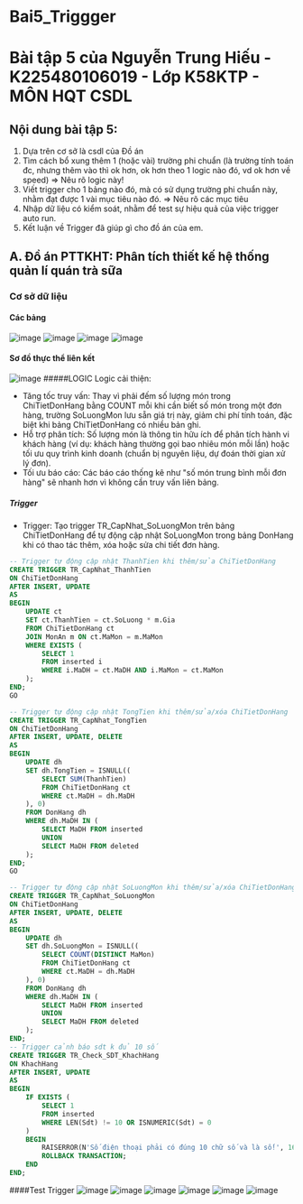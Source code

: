 # Bai5_Triggger
# Bài tập 5 của Nguyễn Trung Hiếu - K225480106019 - Lớp K58KTP - MÔN HQT CSDL
## Nội dung bài tập 5:
1. Dựa trên cơ sở là csdl của Đồ án
2. Tìm cách bổ xung thêm 1 (hoặc vài) trường phi chuẩn
   (là trường tính toán đc, nhưng thêm vào thì ok hơn,
    ok hơn theo 1 logic nào đó, vd ok hơn về speed)
   => Nêu rõ logic này!
3. Viết trigger cho 1 bảng nào đó, 
   mà có sử dụng trường phi chuẩn này,
   nhằm đạt được 1 vài mục tiêu nào đó.
   => Nêu rõ các mục tiêu 
4. Nhập dữ liệu có kiểm soát, 
   nhằm để test sự hiệu quả của việc trigger auto run.
5. Kết luận về Trigger đã giúp gì cho đồ án của em.
## A. Đồ án PTTKHT: Phân tích thiết kế hệ thống quản lí quán trà sữa
### Cơ sở dữ liệu
#### Các bảng
![image](https://github.com/user-attachments/assets/3951c29b-1e99-436b-9c3d-9100916fdfa4)
![image](https://github.com/user-attachments/assets/482b63c2-0042-4488-a292-c1d52b1d28c8)
![image](https://github.com/user-attachments/assets/5924c01e-54d9-4eac-9616-20a359b6394f)
![image](https://github.com/user-attachments/assets/b071478a-f3d5-40aa-b02b-f9f09697d607)
#### Sơ đồ thực thể liên kết
![image](https://github.com/user-attachments/assets/ce237392-2d29-464d-865d-1106781b299f)
#####LOGIC
Logic cải thiện:
-    Tăng tốc truy vấn: Thay vì phải đếm số lượng món trong ChiTietDonHang bằng COUNT mỗi khi cần biết số món trong một đơn hàng, trường SoLuongMon lưu sẵn giá trị này, giảm chi phí tính toán, đặc biệt khi bảng ChiTietDonHang có nhiều bản ghi.
-    Hỗ trợ phân tích: Số lượng món là thông tin hữu ích để phân tích hành vi khách hàng (ví dụ: khách hàng thường gọi bao nhiêu món mỗi lần) hoặc tối ưu quy trình kinh doanh (chuẩn bị nguyên liệu, dự đoán thời gian xử lý đơn).
-   Tối ưu báo cáo: Các báo cáo thống kê như "số món trung bình mỗi đơn hàng" sẽ nhanh hơn vì không cần truy vấn liên bảng.
##### Trigger
-   Trigger: Tạo trigger TR_CapNhat_SoLuongMon trên bảng ChiTietDonHang để tự động cập nhật SoLuongMon trong bảng DonHang khi có thao tác thêm, xóa hoặc sửa chi tiết đơn hàng.
```sql
-- Trigger tự động cập nhật ThanhTien khi thêm/sửa ChiTietDonHang
CREATE TRIGGER TR_CapNhat_ThanhTien
ON ChiTietDonHang
AFTER INSERT, UPDATE
AS
BEGIN
    UPDATE ct
    SET ct.ThanhTien = ct.SoLuong * m.Gia
    FROM ChiTietDonHang ct
    JOIN MonAn m ON ct.MaMon = m.MaMon
    WHERE EXISTS (
        SELECT 1
        FROM inserted i
        WHERE i.MaDH = ct.MaDH AND i.MaMon = ct.MaMon
    );
END;
GO

-- Trigger tự động cập nhật TongTien khi thêm/sửa/xóa ChiTietDonHang
CREATE TRIGGER TR_CapNhat_TongTien
ON ChiTietDonHang
AFTER INSERT, UPDATE, DELETE
AS
BEGIN
    UPDATE dh
    SET dh.TongTien = ISNULL((
        SELECT SUM(ThanhTien)
        FROM ChiTietDonHang ct
        WHERE ct.MaDH = dh.MaDH
    ), 0)
    FROM DonHang dh
    WHERE dh.MaDH IN (
        SELECT MaDH FROM inserted
        UNION
        SELECT MaDH FROM deleted
    );
END;
GO

-- Trigger tự động cập nhật SoLuongMon khi thêm/sửa/xóa ChiTietDonHang
CREATE TRIGGER TR_CapNhat_SoLuongMon
ON ChiTietDonHang
AFTER INSERT, UPDATE, DELETE
AS
BEGIN
    UPDATE dh
    SET dh.SoLuongMon = ISNULL((
        SELECT COUNT(DISTINCT MaMon)
        FROM ChiTietDonHang ct
        WHERE ct.MaDH = dh.MaDH
    ), 0)
    FROM DonHang dh
    WHERE dh.MaDH IN (
        SELECT MaDH FROM inserted
        UNION
        SELECT MaDH FROM deleted
    );
END;
-- Trigger cảnh báo sdt k đủ 10 số
CREATE TRIGGER TR_Check_SDT_KhachHang
ON KhachHang
AFTER INSERT, UPDATE
AS
BEGIN
    IF EXISTS (
        SELECT 1
        FROM inserted
        WHERE LEN(Sdt) != 10 OR ISNUMERIC(Sdt) = 0
    )
    BEGIN
        RAISERROR(N'Số điện thoại phải có đúng 10 chữ số và là số!', 16, 1);
        ROLLBACK TRANSACTION;
    END
END;

```
####Test Trigger
![image](https://github.com/user-attachments/assets/b61a0866-7755-4661-b202-db16452d5870)
![image](https://github.com/user-attachments/assets/9cbd2bdd-94d2-418a-8c59-b640e38c50b5)
![image](https://github.com/user-attachments/assets/a54beeca-3aba-48f3-9a66-28393859d7cd)
![image](https://github.com/user-attachments/assets/738eba23-56f5-4edb-94dd-95b7688d1ae5)
![image](https://github.com/user-attachments/assets/320d218b-9cd9-45b5-8706-e52a8168bc18)
![image](https://github.com/user-attachments/assets/16f62bce-4daa-436c-8752-8698abf0f45b)



